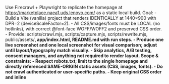Use Firecrawl + Playwright to replicate the homepage at https://marketplace.naea1.uds.lenovo.com/ as a static local build. Goal: - Build a Vite (vanilla) project that renders IDENTICALLY at 1440×900 with DPR=2 (deviceScaleFactor=2). - All CSS/images/fonts must be LOCAL (no hotlinks), with correct @font-face WOFF/WOFF2 and preserved CSS order. - Provide: scripts/crawl.mjs, scripts/capture.mjs, scripts/rewrite.mjs, public/assets/**, app/index.html, README.md with run steps. - Produce one live screenshot and one local screenshot for visual comparison; adjust until layout/typography match visually. - Skip analytics, A/B testing, consent managers, and anything not required to render layout. Scope & constraints: - Respect robots.txt; limit to the single homepage and directly referenced SAME-ORIGIN static assets (CSS, images, fonts). - Do not crawl authenticated or user-specific paths. - Keep original CSS order and inline <style> placement as on the source page. - Keep original image formats and srcset/sizes. - Include all font weights/styles actually used. Steps: 1) Firecrawl (inventory)    - Fetch the homepage HTML and discover first-depth, same-origin assets (CSS, images, fonts).    - Save: raw/index.remote.html and raw/assets.json (list of asset URLs, in original <link>/<style> order). 2) Playwright (capture at DPR=2)    - Launch Chromium with { viewport: { width: 1440, height: 900 }, deviceScaleFactor: 2 }.    - Wait for network idle.    - Intercept requests; save CSS/images/fonts responses into public/assets/** (preserve paths).    - Save: raw/index.rendered.html (outerHTML after render).    - Screenshot full page → verification/live-1440.png. 3) Build static    - Create Vite app under /app with index.html based on raw/index.rendered.html.    - Concatenate all CSS (preserve order) into public/assets/site.css; include runtime-injected <style> blocks as captured.    - Generate @font-face rules that point to local WOFF/WOFF2 in /public/assets/fonts/**.    - Rewrite absolute/same-origin asset URLs in HTML/CSS to /assets/**. 4) Verify    - Start the local dev server.    - Screenshot local page at the same settings → verification/local-1440.png.    - If text metrics/spacing differ, check font families/weights/line-height/letter-spacing and CSS order; fix without restyling from scratch. Deliverables: - app/index.html - public/assets/** (css, images, fonts; no hotlinks) - scripts/crawl.mjs, scripts/capture.mjs, scripts/rewrite.mjs - verification/live-1440.png, verification/local-1440.png - README.md: setup (npm i), run (npm run dev), how to re-capture and re-rewrite. Notes: - Disable animations during screenshotting to stabilize comparisons (re-enable for final build if needed). - Do not include analytics/AB test/consent scripts.